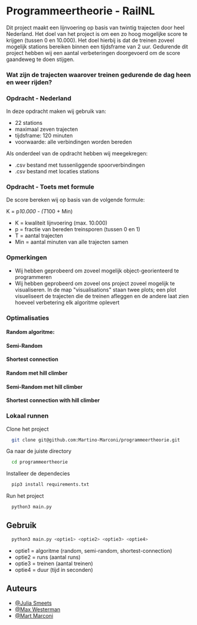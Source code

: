 # Programmeertheorie - RailNL

Dit project maakt een lijnvoering op basis van twintig trajecten door heel Nederland. Het doel van het project is om een zo hoog mogelijke score te krijgen (tussen 0 en 10.000). Het doel hierbij is dat de treinen zoveel mogelijk stations bereiken binnen een tijdsframe van 2 uur. Gedurende dit project hebben wij een aantal verbeteringen doorgevoerd om de score gaandeweg te doen stijgen.

### Wat zijn de trajecten waarover treinen gedurende de dag heen en weer rijden?

### Opdracht - Nederland
In deze opdracht maken wij gebruik van:
- 22 stations
- maximaal zeven trajecten
- tijdsframe: 120 minuten
- voorwaarde: alle verbindingen worden bereden

Als onderdeel van de opdracht hebben wij meegekregen:
- .csv bestand met tussenliggende spoorverbindingen
- .csv bestand met locaties stations


### Opdracht - Toets met formule

De score bereken wij op basis van de volgende formule:

K = p*10.000 - (T*100 + Min)

- K = kwaliteit lijnvoering (max. 10.000)
- p = fractie van bereden treinsporen (tussen 0 en 1)
- T = aantal trajecten
- Min = aantal minuten van alle trajecten samen


### Opmerkingen
- Wij hebben geprobeerd om zoveel mogelijk object-georienteerd te programmeren
- Wij hebben geprobeerd om zoveel ons project zoveel mogelijk te visualiseren. In de map "visualisations" staan twee plots; een plot visueliseert de trajecten die de treinen afleggen en de andere laat zien hoeveel verbetering elk algoritme oplevert

### Optimalisaties

#### Random algoritme:

#### Semi-Random
#### Shortest connection
#### Random met hill climber
#### Semi-Random met hill climber
#### Shortest connection with hill climber


### Lokaal runnen

Clone het project

```bash
  git clone git@github.com:Martino-Marconi/programmeertheorie.git
```

Ga naar de juiste directory

```bash
  cd programmeertheorie
```

Installeer de dependecies

```bash
  pip3 install requirements.txt
```

Run het project

```bash
  python3 main.py
```

## Gebruik

```bash
  python3 main.py <optie1> <optie2> <optie3> <optie4> 
```
- optie1 = algoritme (random, semi-random, shortest-connection)
- optie2 = runs (aantal runs)
- optie3 = treinen (aantal treinen)
- optie4 = duur (tijd in seconden)

## Auteurs

- [@Julia Smeets](https://github.com/Cliothalia)
- [@Max Westerman](https://github.com/maxwesterman)
- [@Mart Marconi](https://github.com/Martino-Marconi)

